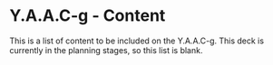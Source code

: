 <!-- ======================================== yaacgcontent.md Start ======================================== -->


<!-- ------------------------------ Intro Start ------------------------------ -->

# Y.A.A.C-g - Content

This is a list of content to be included on the Y.A.A.C-g.  This deck is currently in the planning stages, so this list is blank.

<!-- ------------------------------ Intro End ------------------------------ -->


<!-- ------------------------------ Outro Start ------------------------------ -->

<!-- ------------------------------ Outro End ------------------------------ -->


<!-- ======================================== yaacgcontent.md End ======================================== -->
